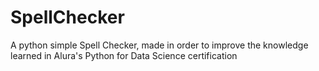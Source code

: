 # SpellChecker
A python simple Spell Checker, made in order to improve the knowledge learned in Alura's Python for Data Science certification
